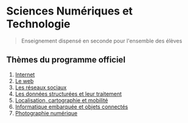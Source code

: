 Sciences Numériques et Technologie
==================================
> Enseignement dispensé en seconde pour l'ensemble des élèves
## Thèmes du programme officiel

1.  [Internet](./internet/page1.txt)
1. [Le web](./web/page1.txt)
2. [Les réseaux sociaux](./reseaux_sociaux.md)
3. [Les données structurées et leur traitement](./donnees_struct.md)
4. [Localisation, cartographie et mobilité](./carto.md)
5. [Informatique embarquée et objets connectés](./connect.md)
6. [Photographie numérique](./photo.md)
